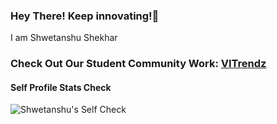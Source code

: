 
### Hey There! Keep innovating!🚀

<!--
**shwetanshutech/shwetanshutech** is a ✨ _special_ ✨ repository because its `README.md` (this file) appears on your GitHub profile.

Here are some ideas to get you started:

- 🔭 I’m currently working on ...
- 🌱 I’m currently learning ...
- 👯 I’m looking to collaborate on ...
- 🤔 I’m looking for help with ...
- 💬 Ask me about ...
- 📫 How to reach me: ...
- 😄 Pronouns: ...
- ⚡ Fun fact: ...
-->

I am Shwetanshu Shekhar

### Check Out Our Student Community Work: [VITrendz](https://www.vitrendz.com/)

#### Self Profile Stats Check 

![Shwetanshu's Self Check](https://github-readme-stats.vercel.app/api?username=shwetanshutech&theme=algolia&show_icons=true)
